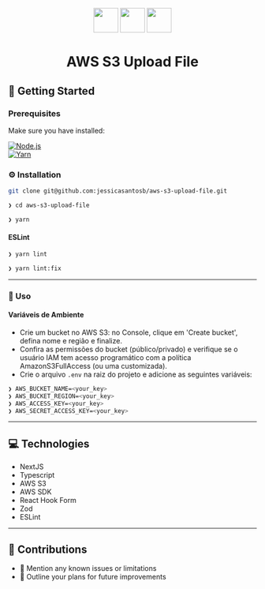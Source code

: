 <p align="center">
  <img src="https://cdn.jsdelivr.net/gh/devicons/devicon@latest/icons/amazonwebservices/amazonwebservices-original-wordmark.svg" width="50">
  <img src="https://cdn.jsdelivr.net/gh/devicons/devicon@latest/icons/nextjs/nextjs-original.svg" width="50">
  <img src="https://cdn.jsdelivr.net/gh/devicons/devicon@latest/icons/typescript/typescript-original.svg" width="50">
</p>

<h1 align="center">AWS S3 Upload File</h1>

## 🚀 Getting Started

### Prerequisites

Make sure you have installed:

[![Node.js](https://img.shields.io/badge/Node.js-339933?style=flat&logo=Node.js&logoColor=white)](https://nodejs.org/)  
[![Yarn](https://img.shields.io/badge/Yarn-2C8EBB?style=flat&logo=Yarn&logoColor=white)](https://yarnpkg.com/)

### ⚙️ Installation

```sh
git clone git@github.com:jessicasantosb/aws-s3-upload-file.git
```

```sh
❯ cd aws-s3-upload-file
```

```sh
❯ yarn
```


#### ESLint


```sh
❯ yarn lint
```
```sh
❯ yarn lint:fix
```

---

### 🤖 Uso

#### Variáveis de Ambiente

- Crie um bucket no AWS S3: no Console, clique em 'Create bucket', defina nome e região e finalize.
- Confira as permissões do bucket (público/privado) e verifique se o usuário IAM tem acesso programático com a política AmazonS3FullAccess (ou uma customizada).
- Crie o arquivo `.env` na raiz do projeto e adicione as seguintes variáveis:

```sh
❯ AWS_BUCKET_NAME=<your_key>
❯ AWS_BUCKET_REGION=<your_key>
❯ AWS_ACCESS_KEY=<your_key>
❯ AWS_SECRET_ACCESS_KEY=<your_key>
```

---

## 💻 Technologies

- NextJS
- Typescript
- AWS S3  
- AWS SDK
- React Hook Form
- Zod
- ESLint

---

## 🤝 Contributions

- 🔰 Mention any known issues or limitations
- 🐛 Outline your plans for future improvements

